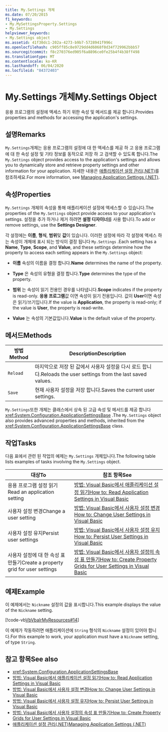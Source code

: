 ```yaml
---
title: My.Settings 개체
ms.date: 07/20/2015
f1_keywords:
- My.MySettingsProperty.Settings
- My.Settings
helpviewer_keywords:
- My.Settings object
ms.assetid: 41f30dc1-202a-4273-b9b7-5728941f996c
ms.openlocfilehash: c905ff85c8e9729dd4d6068f0d34f729962bbb57
ms.sourcegitcommit: f8c270376ed905f6a8896ce0fe25b4f4b38ff498
ms.translationtype: MT
ms.contentlocale: ko-KR
ms.lasthandoff: 06/04/2020
ms.locfileid: "84372403"
---
```

# <a name="mysettings-object"></a><span data-ttu-id="5d00b-102">My.Settings 개체</span><span class="sxs-lookup"><span data-stu-id="5d00b-102">My.Settings Object</span></span>
<span data-ttu-id="5d00b-103">응용 프로그램의 설정에 액세스 하기 위한 속성 및 메서드를 제공 합니다.</span><span class="sxs-lookup"><span data-stu-id="5d00b-103">Provides properties and methods for accessing the application's settings.</span></span>  
  
## <a name="remarks"></a><span data-ttu-id="5d00b-104">설명</span><span class="sxs-lookup"><span data-stu-id="5d00b-104">Remarks</span></span>  
 <span data-ttu-id="5d00b-105">`My.Settings`개체는 응용 프로그램의 설정에 대 한 액세스를 제공 하 고 응용 프로그램에 대 한 속성 설정 및 기타 정보를 동적으로 저장 하 고 검색할 수 있도록 합니다.</span><span class="sxs-lookup"><span data-stu-id="5d00b-105">The `My.Settings` object provides access to the application's settings and allows you to dynamically store and retrieve property settings and other information for your application.</span></span> <span data-ttu-id="5d00b-106">자세한 내용은 [애플리케이션 설정 관리(.NET)](/visualstudio/ide/managing-application-settings-dotnet)를 참조하세요.</span><span class="sxs-lookup"><span data-stu-id="5d00b-106">For more information, see [Managing Application Settings (.NET)](/visualstudio/ide/managing-application-settings-dotnet).</span></span>  
  
## <a name="properties"></a><span data-ttu-id="5d00b-107">속성</span><span class="sxs-lookup"><span data-stu-id="5d00b-107">Properties</span></span>  
 <span data-ttu-id="5d00b-108">`My.Settings` 개체의 속성을 통해 애플리케이션 설정에 액세스할 수 있습니다.</span><span class="sxs-lookup"><span data-stu-id="5d00b-108">The properties of the `My.Settings` object provide access to your application's settings.</span></span> <span data-ttu-id="5d00b-109">설정을 추가 하거나 제거 하려면 **설정 디자이너**를 사용 합니다.</span><span class="sxs-lookup"><span data-stu-id="5d00b-109">To add or remove settings, use the **Settings Designer**.</span></span>  
  
 <span data-ttu-id="5d00b-110">각 설정에는 **이름**, **형식**, **범위**및 **값**이 있습니다. 이러한 설정에 따라 각 설정에 액세스 하는 속성이 개체에 표시 되는 방식이 결정 됩니다 `My.Settings` .</span><span class="sxs-lookup"><span data-stu-id="5d00b-110">Each setting has a **Name**, **Type**, **Scope**, and **Value**, and these settings determine how the property to access each setting appears in the `My.Settings` object:</span></span>  
  
- <span data-ttu-id="5d00b-111">**이름** 속성의 이름을 결정 합니다.</span><span class="sxs-lookup"><span data-stu-id="5d00b-111">**Name** determines the name of the property.</span></span>  
  
- <span data-ttu-id="5d00b-112">**Type** 은 속성의 유형을 결정 합니다.</span><span class="sxs-lookup"><span data-stu-id="5d00b-112">**Type** determines the type of the property.</span></span>  
  
- <span data-ttu-id="5d00b-113">**범위** 는 속성이 읽기 전용인 경우를 나타냅니다.</span><span class="sxs-lookup"><span data-stu-id="5d00b-113">**Scope** indicates if the property is read-only.</span></span> <span data-ttu-id="5d00b-114">**응용 프로그램**값 이면 속성이 읽기 전용입니다. 값이 **User**이면 속성은 읽기/쓰기입니다.</span><span class="sxs-lookup"><span data-stu-id="5d00b-114">If the value is **Application**, the property is read-only; if the value is **User**, the property is read-write.</span></span>  
  
- <span data-ttu-id="5d00b-115">**Value** 는 속성의 기본값입니다.</span><span class="sxs-lookup"><span data-stu-id="5d00b-115">**Value** is the default value of the property.</span></span>  
  
## <a name="methods"></a><span data-ttu-id="5d00b-116">메서드</span><span class="sxs-lookup"><span data-stu-id="5d00b-116">Methods</span></span>  
  
|<span data-ttu-id="5d00b-117">방법</span><span class="sxs-lookup"><span data-stu-id="5d00b-117">Method</span></span>|<span data-ttu-id="5d00b-118">Description</span><span class="sxs-lookup"><span data-stu-id="5d00b-118">Description</span></span>|  
|---|---|  
|`Reload`|<span data-ttu-id="5d00b-119">마지막으로 저장 된 값에서 사용자 설정을 다시 로드 합니다.</span><span class="sxs-lookup"><span data-stu-id="5d00b-119">Reloads the user settings from the last saved values.</span></span>|  
|`Save`|<span data-ttu-id="5d00b-120">현재 사용자 설정을 저장 합니다.</span><span class="sxs-lookup"><span data-stu-id="5d00b-120">Saves the current user settings.</span></span>|  
  
 <span data-ttu-id="5d00b-121">`My.Settings`또한 개체는 클래스에서 상속 된 고급 속성 및 메서드를 제공 합니다 <xref:System.Configuration.ApplicationSettingsBase> .</span><span class="sxs-lookup"><span data-stu-id="5d00b-121">The `My.Settings` object also provides advanced properties and methods, inherited from the <xref:System.Configuration.ApplicationSettingsBase> class.</span></span>  
  
## <a name="tasks"></a><span data-ttu-id="5d00b-122">작업</span><span class="sxs-lookup"><span data-stu-id="5d00b-122">Tasks</span></span>  
 <span data-ttu-id="5d00b-123">다음 표에서 관련 된 작업의 예제는 `My.Settings` 개체입니다.</span><span class="sxs-lookup"><span data-stu-id="5d00b-123">The following table lists examples of tasks involving the `My.Settings` object.</span></span>  
  
|<span data-ttu-id="5d00b-124">대상</span><span class="sxs-lookup"><span data-stu-id="5d00b-124">To</span></span>|<span data-ttu-id="5d00b-125">참조 항목</span><span class="sxs-lookup"><span data-stu-id="5d00b-125">See</span></span>|  
|---|---|  
|<span data-ttu-id="5d00b-126">응용 프로그램 설정 읽기</span><span class="sxs-lookup"><span data-stu-id="5d00b-126">Read an application setting</span></span>|[<span data-ttu-id="5d00b-127">방법: Visual Basic에서 애플리케이션 설정 읽기</span><span class="sxs-lookup"><span data-stu-id="5d00b-127">How to: Read Application Settings in Visual Basic</span></span>](../../developing-apps/programming/app-settings/how-to-read-application-settings.md)|  
|<span data-ttu-id="5d00b-128">사용자 설정 변경</span><span class="sxs-lookup"><span data-stu-id="5d00b-128">Change a user setting</span></span>|[<span data-ttu-id="5d00b-129">방법: Visual Basic에서 사용자 설정 변경</span><span class="sxs-lookup"><span data-stu-id="5d00b-129">How to: Change User Settings in Visual Basic</span></span>](../../developing-apps/programming/app-settings/how-to-change-user-settings.md)|  
|<span data-ttu-id="5d00b-130">사용자 설정 유지</span><span class="sxs-lookup"><span data-stu-id="5d00b-130">Persist user settings</span></span>|[<span data-ttu-id="5d00b-131">방법: Visual Basic에서 사용자 설정 유지</span><span class="sxs-lookup"><span data-stu-id="5d00b-131">How to: Persist User Settings in Visual Basic</span></span>](../../developing-apps/programming/app-settings/how-to-persist-user-settings.md)|  
|<span data-ttu-id="5d00b-132">사용자 설정에 대 한 속성 표 만들기</span><span class="sxs-lookup"><span data-stu-id="5d00b-132">Create a property grid for user settings</span></span>|[<span data-ttu-id="5d00b-133">방법: Visual Basic에서 사용자 설정의 속성 표 만들기</span><span class="sxs-lookup"><span data-stu-id="5d00b-133">How to: Create Property Grids for User Settings in Visual Basic</span></span>](../../developing-apps/programming/app-settings/how-to-create-property-grids-for-user-settings.md)|  
  
## <a name="example"></a><span data-ttu-id="5d00b-134">예제</span><span class="sxs-lookup"><span data-stu-id="5d00b-134">Example</span></span>  
 <span data-ttu-id="5d00b-135">이 예제에서는 `Nickname` 설정의 값을 표시합니다.</span><span class="sxs-lookup"><span data-stu-id="5d00b-135">This example displays the value of the `Nickname` setting.</span></span>  
  
 [!code-vb[VbVbalrMyResources#14](~/samples/snippets/visualbasic/VS_Snippets_VBCSharp/VbVbalrMyResources/VB/Form1.vb#14)]  
  
 <span data-ttu-id="5d00b-136">이 예제가 작동하려면 애플리케이션에 `String` 형식의 `Nickname` 설정이 있어야 합니다.</span><span class="sxs-lookup"><span data-stu-id="5d00b-136">For this example to work, your application must have a `Nickname` setting, of type `String`.</span></span>  
  
## <a name="see-also"></a><span data-ttu-id="5d00b-137">참고 항목</span><span class="sxs-lookup"><span data-stu-id="5d00b-137">See also</span></span>

- <xref:System.Configuration.ApplicationSettingsBase>
- [<span data-ttu-id="5d00b-138">방법: Visual Basic에서 애플리케이션 설정 읽기</span><span class="sxs-lookup"><span data-stu-id="5d00b-138">How to: Read Application Settings in Visual Basic</span></span>](../../developing-apps/programming/app-settings/how-to-read-application-settings.md)
- [<span data-ttu-id="5d00b-139">방법: Visual Basic에서 사용자 설정 변경</span><span class="sxs-lookup"><span data-stu-id="5d00b-139">How to: Change User Settings in Visual Basic</span></span>](../../developing-apps/programming/app-settings/how-to-change-user-settings.md)
- [<span data-ttu-id="5d00b-140">방법: Visual Basic에서 사용자 설정 유지</span><span class="sxs-lookup"><span data-stu-id="5d00b-140">How to: Persist User Settings in Visual Basic</span></span>](../../developing-apps/programming/app-settings/how-to-persist-user-settings.md)
- [<span data-ttu-id="5d00b-141">방법: Visual Basic에서 사용자 설정의 속성 표 만들기</span><span class="sxs-lookup"><span data-stu-id="5d00b-141">How to: Create Property Grids for User Settings in Visual Basic</span></span>](../../developing-apps/programming/app-settings/how-to-create-property-grids-for-user-settings.md)
- [<span data-ttu-id="5d00b-142">애플리케이션 설정 관리(.NET)</span><span class="sxs-lookup"><span data-stu-id="5d00b-142">Managing Application Settings (.NET)</span></span>](/visualstudio/ide/managing-application-settings-dotnet)
